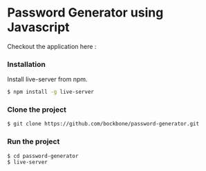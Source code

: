 # Password Generator using Javascript

Checkout the application here : 

### Installation

Install live-server from npm.

```sh
$ npm install -g live-server
```

### Clone the project

```sh
$ git clone https://github.com/bockbone/password-generator.git
```

### Run the project

```sh
$ cd password-generator
$ live-server
```

